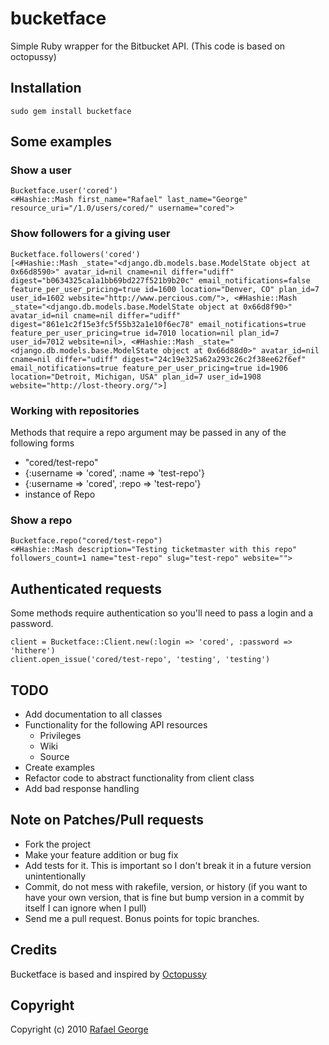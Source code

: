 # bucketface

Simple Ruby wrapper for the Bitbucket API. (This code is based on octopussy)

## Installation

    sudo gem install bucketface

## Some examples

### Show a user

    Bucketface.user('cored')
    <#Hashie::Mash first_name="Rafael" last_name="George" resource_uri="/1.0/users/cored/" username="cored">

### Show followers for a giving user

    Bucketface.followers('cored')
    [<#Hashie::Mash _state="<django.db.models.base.ModelState object at 0x66d8590>" avatar_id=nil cname=nil differ="udiff" digest="b0634325ca1a1bb69bd227f521b9b20c" email_notifications=false feature_per_user_pricing=true id=1600 location="Denver, CO" plan_id=7 user_id=1602 website="http://www.percious.com/">, <#Hashie::Mash _state="<django.db.models.base.ModelState object at 0x66d8f90>" avatar_id=nil cname=nil differ="udiff" digest="861e1c2f15e3fc5f55b32a1e10f6ec78" email_notifications=true feature_per_user_pricing=true id=7010 location=nil plan_id=7 user_id=7012 website=nil>, <#Hashie::Mash _state="<django.db.models.base.ModelState object at 0x66d88d0>" avatar_id=nil cname=nil differ="udiff" digest="24c19e325a62a293c26c2f38ee62f6ef" email_notifications=true feature_per_user_pricing=true id=1906 location="Detroit, Michigan, USA" plan_id=7 user_id=1908 website="http://lost-theory.org/">]

### Working with repositories

Methods that require a repo argument may be passed in any of the following forms

* "cored/test-repo"
* {:username => 'cored', :name => 'test-repo'}
* {:username => 'cored', :repo => 'test-repo'}
* instance of Repo

### Show a repo

    Bucketface.repo("cored/test-repo")
    <#Hashie::Mash description="Testing ticketmaster with this repo" followers_count=1 name="test-repo" slug="test-repo" website="">

## Authenticated requests

Some methods require authentication so you'll need to pass a login and a password.

    client = Bucketface::Client.new(:login => 'cored', :password => 'hithere')
    client.open_issue('cored/test-repo', 'testing', 'testing')

## TODO

* Add documentation to all classes
* Functionality for the following API resources
  * Privileges
  * Wiki
  * Source
* Create examples
* Refactor code to abstract functionality from client class
* Add bad response handling

## Note on Patches/Pull requests

* Fork the project
* Make your feature addition or bug fix
* Add tests for it. This is important so I don't break it in a future version unintentionally
* Commit, do not mess with rakefile, version, or history
  (if you want to have your own version, that is fine but bump version in a commit by itself 
  I can ignore when I pull)
* Send me a pull request. Bonus points for topic branches.

## Credits

Bucketface is based and inspired by [Octopussy](http://github.com/pengwynn/octopussy)

## Copyright

Copyright (c) 2010 [Rafael George](http://bandw.tumblr.com)
